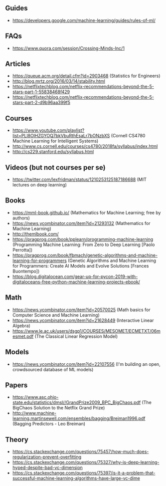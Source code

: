 ## Guides

- https://developers.google.com/machine-learning/guides/rules-of-ml/


## FAQs

- https://www.quora.com/session/Crossing-Minds-Inc/1


## Articles

- https://queue.acm.org/detail.cfm?id=2903468 (Statistics for Engineers)
- http://blog.mrtz.org/2016/03/14/stability.html
- https://netflixtechblog.com/netflix-recommendations-beyond-the-5-stars-part-1-55838468f429
- https://netflixtechblog.com/netflix-recommendations-beyond-the-5-stars-part-2-d9b96aa399f5


## Courses

- https://www.youtube.com/playlist?list=PLl8OlHZGYOQ7bkVbuRthEsaLr7bONzbXS (Cornell CS4780 Machine Learning for Intelligent Systems)
- http://www.cs.cornell.edu/courses/cs4780/2018fa/syllabus/index.html
- http://cs229.stanford.edu/syllabus.html


## Videos (but not courses per se)

- https://twitter.com/lexfridman/status/1210253125187186688 (MIT lectures on deep learning)


## Books

- https://mml-book.github.io/  (Mathematics for Machine Learning; free by authors)
- https://news.ycombinator.com/item?id=21293132 (Mathematics for Machine Learning)
- http://themlbook.com/
- https://pragprog.com/book/pplearn/programming-machine-learning (Programming Machine Learning: From Zero to Deep Learning [Paolo Perrotta])
- https://pragprog.com/book/fbmach/genetic-algorithms-and-machine-learning-for-programmers (Genetic Algorithms and Machine Learning for Programmers: Create AI Models and Evolve Solutions [Frances Buontempo])
- https://blog.digitalocean.com/gear-up-for-pycon-2019-with-digitaloceans-free-python-machine-learning-projects-ebook/


## Math

- https://news.ycombinator.com/item?id=20570025 (Math basics for Computer Science and Machine Learning)
- https://news.ycombinator.com/item?id=21628449 (Interactive Linear Algebra)
- https://www.le.ac.uk/users/dsgp1/COURSES/MESOMET/ECMETXT/06mesmet.pdf (The Classical Linear Regression Model)


## Models

- https://news.ycombinator.com/item?id=22107556 (I'm building an open, crowdsourced database of ML models)


## Papers

- https://www.asc.ohio-state.edu/statistics/dmsl//GrandPrize2009_BPC_BigChaos.pdf (The BigChaos Solution to the Netflix Grand Prize)
- http://www.machine-learning.martinsewell.com/ensembles/bagging/Breiman1996.pdf (Bagging Predictors - Leo Breiman)


## Theory

- https://cs.stackexchange.com/questions/75457/how-much-does-regularization-prevent-overfitting
- https://cs.stackexchange.com/questions/75327/why-is-deep-learning-hyped-despite-bad-vc-dimension
- https://cs.stackexchange.com/questions/75397/is-it-a-problem-that-successful-machine-learning-algorithms-have-large-vc-dime
